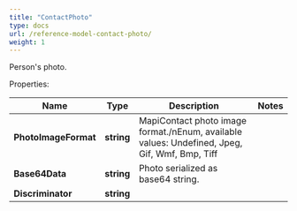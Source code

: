 ```yaml
---
title: "ContactPhoto"
type: docs
url: /reference-model-contact-photo/
weight: 1
---
```

Person's photo.             

Properties:

Name | Type | Description | Notes
---- | ---- | ----------- | -----
**PhotoImageFormat** | **string** | MapiContact photo image format./nEnum, available values: Undefined, Jpeg, Gif, Wmf, Bmp, Tiff | 
**Base64Data** | **string** | Photo serialized as base64 string.              | 
**Discriminator** | **string** |  | 


